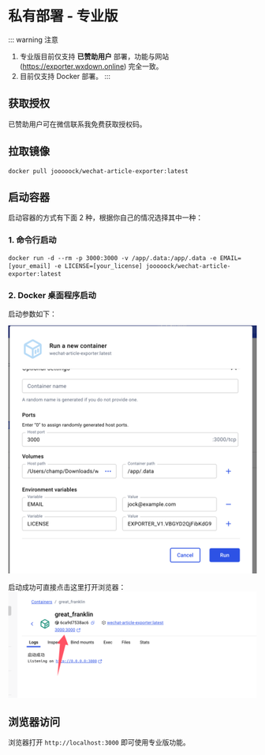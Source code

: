 # 私有部署 - 专业版

::: warning 注意

1. 专业版目前仅支持 **已赞助用户** 部署，功能与网站 (https://exporter.wxdown.online) 完全一致。
2. 目前仅支持 Docker 部署。
:::


## 获取授权
已赞助用户可在微信联系我免费获取授权码。


## 拉取镜像

```shell
docker pull jooooock/wechat-article-exporter:latest
```

## 启动容器

启动容器的方式有下面 2 种，根据你自己的情况选择其中一种：

### 1. 命令行启动

```shell
docker run -d --rm -p 3000:3000 -v /app/.data:/app/.data -e EMAIL=[your_email] -e LICENSE=[your_license] jooooock/wechat-article-exporter:latest
```

### 2. Docker 桌面程序启动

启动参数如下：

![](../assets/deploy/docker-desktop-launch.png)

启动成功可直接点击这里打开浏览器：
![](../assets/deploy/docker-launch-success.png)


## 浏览器访问

浏览器打开 `http://localhost:3000` 即可使用专业版功能。
